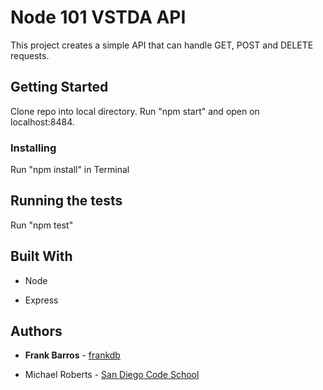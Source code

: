 # Node 101 VSTDA API

This project creates a simple API that can handle GET, POST and DELETE requests.

## Getting Started

Clone repo into local directory. Run "npm start" and open on localhost:8484.

### Installing

Run "npm install" in Terminal

## Running the tests

Run "npm test"

## Built With

- Node

- Express

## Authors

- **Frank Barros** - [frankdb](https://github.com/frankdb)

- Michael Roberts - [San Diego Code School](https://github.com/SanDiegoCodeSchool)
